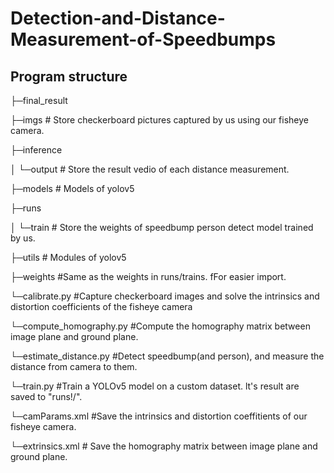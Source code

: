 ﻿# Detection-and-Distance-Measurement-of-Speedbumps
## Program structure
├─final_result

├─imgs  # Store checkerboard pictures captured by us using our fisheye camera.

├─inference

│  └─output    # Store the result vedio of each distance measurement.

├─models    # Models of yolov5

├─runs

│  └─train    # Store the weights of speedbump person detect model trained by us.

├─utils    # Modules of yolov5

├─weights    #Same as the weights in runs/trains. fFor easier import.

└─calibrate.py    #Capture checkerboard images and solve the intrinsics and distortion coefficients of the fisheye camera

└─compute_homography.py #Compute the homography matrix between image plane and ground plane.

└─estimate_distance.py    #Detect speedbump(and person), and measure the distance from camera to them.

└─train.py    #Train a YOLOv5 model on a custom dataset. lt's result are saved to "runs!/".

└─camParams.xml    #Save the intrinsics and distortion coeffitients of our fisheye camera.

└─extrinsics.xml    # Save the homography matrix between image plane and ground plane.
